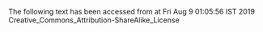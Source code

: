 The following text has been accessed from at Fri Aug 9 01:05:56 IST 2019
Creative_Commons_Attribution-ShareAlike_License
